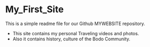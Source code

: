 # My_First_Site

This is a simple readme file for our Github MYWEBSITE repository.
* This site contains my personal Traveling videos and photos.
* Also it contains history, culture of the Bodo Community.
